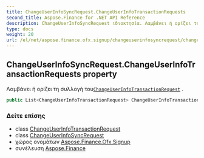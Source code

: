 ```yaml
---
title: ChangeUserInfoSyncRequest.ChangeUserInfoTransactionRequests
second_title: Aspose.Finance for .NET API Reference
description: ChangeUserInfoSyncRequest ιδιοκτησία. Λαμβάνει ή ορίζει τη συλλογή τουChangeUserInfoTransactionRequest .
type: docs
weight: 20
url: /el/net/aspose.finance.ofx.signup/changeuserinfosyncrequest/changeuserinfotransactionrequests/
---
```

## ChangeUserInfoSyncRequest.ChangeUserInfoTransactionRequests property

Λαμβάνει ή ορίζει τη συλλογή του[`ChangeUserInfoTransactionRequest`](../../changeuserinfotransactionrequest/) .

```csharp
public List<ChangeUserInfoTransactionRequest> ChangeUserInfoTransactionRequests { get; set; }
```

### Δείτε επίσης

* class [ChangeUserInfoTransactionRequest](../../changeuserinfotransactionrequest/)
* class [ChangeUserInfoSyncRequest](../)
* χώρος ονομάτων [Aspose.Finance.Ofx.Signup](../../changeuserinfosyncrequest/)
* συνέλευση [Aspose.Finance](../../../)


